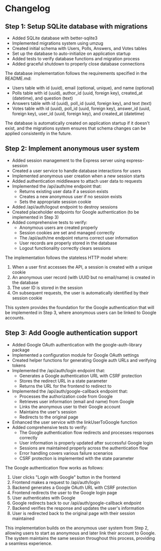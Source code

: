 # Changelog

## Step 1: Setup SQLite database with migrations

- Added SQLite database with better-sqlite3
- Implemented migrations system using umzug
- Created initial schema with Users, Polls, Answers, and Votes tables
- Set up the database to auto-initialize on application startup
- Added tests to verify database functions and migration process
- Added graceful shutdown to properly close database connections

The database implementation follows the requirements specified in the README.md:
- Users table with id (uuid), email (optional, unique), and name (optional)
- Polls table with id (uuid), author_id (uuid, foreign key), created_at (datetime), and question (text)
- Answers table with id (uuid), poll_id (uuid, foreign key), and text (text)
- Votes table with id (uuid), poll_id (uuid, foreign key), answer_id (uuid, foreign key), user_id (uuid, foreign key), and created_at (datetime)

The database is automatically created on application startup if it doesn't exist, and the migrations system ensures that schema changes can be applied consistently in the future.

## Step 2: Implement anonymous user system

- Added session management to the Express server using express-session
- Created a user service to handle database interactions for users
- Implemented anonymous user creation when a new session starts
- Added authentication middleware to attach user data to requests
- Implemented the /api/auth/me endpoint that:
  - Returns existing user data if a session exists
  - Creates a new anonymous user if no session exists
  - Sets the appropriate session cookie
- Added /api/auth/logout endpoint to destroy sessions
- Created placeholder endpoints for Google authentication (to be implemented in Step 3)
- Added comprehensive tests to verify:
  - Anonymous users are created properly
  - Session cookies are set and managed correctly
  - The /api/auth/me endpoint returns correct user information
  - User records are properly stored in the database
  - Logout functionality correctly clears sessions

The implementation follows the stateless HTTP model where:
1. When a user first accesses the API, a session is created with a unique cookie
2. An anonymous user record (with UUID but no email/name) is created in the database
3. The user ID is stored in the session
4. On subsequent requests, the user is automatically identified by their session cookie

This system provides the foundation for the Google authentication that will be implemented in Step 3, where anonymous users can be linked to Google accounts.

## Step 3: Add Google authentication support

- Added Google OAuth authentication with the google-auth-library package
- Implemented a configuration module for Google OAuth settings
- Created helper functions for generating Google auth URLs and verifying tokens
- Implemented the /api/auth/login endpoint that:
  - Generates a Google authentication URL with CSRF protection
  - Stores the redirect URL in a state parameter
  - Returns the URL for the frontend to redirect to
- Implemented the /api/auth/google-callback endpoint that:
  - Processes the authorization code from Google
  - Retrieves user information (email and name) from Google
  - Links the anonymous user to their Google account
  - Maintains the user's session
  - Redirects to the original page
- Enhanced the user service with the linkUserToGoogle function
- Added comprehensive tests to verify:
  - The Google authentication flow redirects and processes responses correctly
  - User information is properly updated after successful Google login
  - Sessions are maintained properly across the authentication flow
  - Error handling covers various failure scenarios
  - CSRF protection is implemented with the state parameter

The Google authentication flow works as follows:
1. User clicks "Login with Google" button in the frontend
2. Frontend makes a request to /api/auth/login
3. Backend generates a Google OAuth URL with CSRF protection
4. Frontend redirects the user to the Google login page
5. User authenticates with Google
6. Google redirects back to our /api/auth/google-callback endpoint
7. Backend verifies the response and updates the user's information
8. User is redirected back to the original page with their session maintained

This implementation builds on the anonymous user system from Step 2, allowing users to start as anonymous and later link their account to Google. The system maintains the same session throughout this process, providing a seamless experience.
